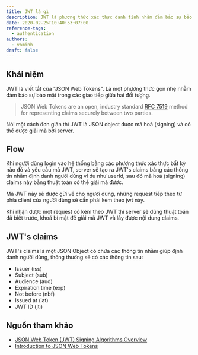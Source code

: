 ```yaml
---
title: JWT là gì
description: JWT là phương thức xác thực danh tính nhằm đảm bảo sự bảo mật trong giao tiếp giữa hai đối tượng
date: 2020-02-25T10:40:53+07:00
reference-tags:
  - authentication
authors:
  - vominh
draft: false
---
```


## Khái niệm

JWT là viết tắt của "JSON Web Tokens". Là một phương thức gọn nhẹ nhằm đảm bảo sự bảo mật trong các giao tiếp giữa hai đối tượng.

 > JSON Web Tokens are an open, industry standard [RFC 7519](https://tools.ietf.org/html/rfc7519) method for representing claims securely between two parties.

Nói một cách đơn giản thì JWT là JSON object được mã hoá (signing) và có thể được giải mã bởi server.


## Flow

Khi người dùng login vào hệ thống bằng các phương thức xác thực bất kỳ nào đó và yêu cầu mã JWT, server sẽ tạo ra JWT's claims bằng các thông tin nhằm định danh người dùng ví dụ như userId, sau đó mã hoá (signing) claims này bằng thuật toán có thể giải mã được.

Mã JWT này sẽ được gửi về cho người dùng, những request tiếp theo từ phía client của người dùng sẽ cần phải kèm theo jwt này.

Khi nhận được một request có kèm theo JWT thì server sẽ dùng thuật toán đã biết trước, khoá bí mật để giải mã JWT và lấy được nội dung claims.

## JWT's claims

JWT's claims là một JSON Object có chứa các thông tin nhằm giúp định danh người dùng, thông thường sẽ có các thông tin sau:

* Issuer (iss)
* Subject (sub)
* Audience (aud)
* Expiration time (exp)
* Not before (nbf)
* Issued at (iat)
* JWT ID (jti)

## Nguồn tham khảo

* [JSON Web Token (JWT) Signing Algorithms Overview](https://auth0.com/blog/json-web-token-signing-algorithms-overview/)
* [Introduction to JSON Web Tokens](https://jwt.io/introduction/)
